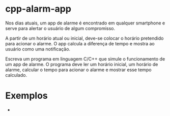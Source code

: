 # cpp-alarm-app

Nos dias atuais, um app de alarme é encontrado em qualquer smartphone e serve para alertar o usuário de algum compromisso.

A partir de um horário atual ou inicial, deve-se colocar o horário pretendido para acionar o alarme. O app calcula a diferença de tempo e mostra ao usuário como uma notificação.

Escreva um programa em linguagem C/C++ que simule o funcionamento de um app de alarme. O programa deve ler um horário inicial, um horário de alarme, calcular o tempo para acionar o alarme e mostrar esse tempo calculado.

# Exemplos

*
